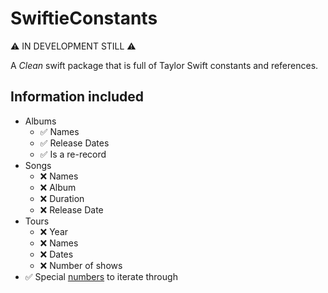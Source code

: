 # SwiftieConstants

⚠️ IN DEVELOPMENT STILL ⚠️ 

A *Clean* swift package that is full of Taylor Swift constants and references.

## Information included

- Albums
    - ✅ Names
    - ✅ Release Dates
    - ✅ Is a re-record
- Songs
    - ❌ Names
    - ❌ Album
    - ❌ Duration
    - ❌ Release Date
- Tours
    - ❌ Year
    - ❌ Names
    - ❌ Dates
    - ❌ Number of shows
- ✅ Special [numbers](./Sources/SwiftieConstants/Numbers.swift) to iterate through
